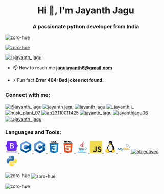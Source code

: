 <h1 align="center">Hi 👋, I'm Jayanth Jagu</h1>
<h3 align="center">A passionate python developer from India</h3>

<p align="left"> <img src="https://komarev.com/ghpvc/?username=zoro-hue&label=Profile%20views&color=0e75b6&style=flat" alt="zoro-hue" /> </p>

<p align="left"> <a href="https://github.com/ryo-ma/github-profile-trophy"><img src="https://github-profile-trophy.vercel.app/?username=zoro-hue" alt="zoro-hue" /></a> </p>

<p align="left"> <a href="https://twitter.com/@jayanth_jagu" target="blank"><img src="https://img.shields.io/twitter/follow/@jayanth_jagu?logo=twitter&style=for-the-badge" alt="@jayanth_jagu" /></a> </p>

- 📫 How to reach me **jagujayanth6@gmail.com**

- ⚡ Fun fact **Error 404: Bad jokes not found.**

<h3 align="left">Connect with me:</h3>
<p align="left">
<a href="https://twitter.com/@jayanth_jagu" target="blank"><img align="center" src="https://raw.githubusercontent.com/rahuldkjain/github-profile-readme-generator/master/src/images/icons/Social/twitter.svg" alt="@jayanth_jagu" height="30" width="40" /></a>
<a href="https://linkedin.com/in/jayanth jagu" target="blank"><img align="center" src="https://raw.githubusercontent.com/rahuldkjain/github-profile-readme-generator/master/src/images/icons/Social/linked-in-alt.svg" alt="jayanth jagu" height="30" width="40" /></a>
<a href="https://fb.com/jayanth jagu" target="blank"><img align="center" src="https://raw.githubusercontent.com/rahuldkjain/github-profile-readme-generator/master/src/images/icons/Social/facebook.svg" alt="jayanth jagu" height="30" width="40" /></a>
<a href="https://instagram.com/_jayanth.j_" target="blank"><img align="center" src="https://raw.githubusercontent.com/rahuldkjain/github-profile-readme-generator/master/src/images/icons/Social/instagram.svg" alt="_jayanth.j_" height="30" width="40" /></a>
<a href="https://www.codechef.com/users/husk_plant_07" target="blank"><img align="center" src="https://cdn.jsdelivr.net/npm/simple-icons@3.1.0/icons/codechef.svg" alt="husk_plant_07" height="30" width="40" /></a>
<a href="https://www.hackerrank.com/ap23110011425" target="blank"><img align="center" src="https://raw.githubusercontent.com/rahuldkjain/github-profile-readme-generator/master/src/images/icons/Social/hackerrank.svg" alt="ap23110011425" height="30" width="40" /></a>
<a href="https://codeforces.com/profile/jayanth_jagu" target="blank"><img align="center" src="https://raw.githubusercontent.com/rahuldkjain/github-profile-readme-generator/master/src/images/icons/Social/codeforces.svg" alt="jayanth_jagu" height="30" width="40" /></a>
<a href="https://www.leetcode.com/jayanthjagu06" target="blank"><img align="center" src="https://raw.githubusercontent.com/rahuldkjain/github-profile-readme-generator/master/src/images/icons/Social/leet-code.svg" alt="jayanthjagu06" height="30" width="40" /></a>
<a href="https://www.hackerearth.com/@jayanth_jagu" target="blank"><img align="center" src="https://raw.githubusercontent.com/rahuldkjain/github-profile-readme-generator/master/src/images/icons/Social/hackerearth.svg" alt="@jayanth_jagu" height="30" width="40" /></a>
</p>

<h3 align="left">Languages and Tools:</h3>
<p align="left"> <a href="https://getbootstrap.com" target="_blank" rel="noreferrer"> <img src="https://raw.githubusercontent.com/devicons/devicon/master/icons/bootstrap/bootstrap-plain-wordmark.svg" alt="bootstrap" width="40" height="40"/> </a> <a href="https://www.cprogramming.com/" target="_blank" rel="noreferrer"> <img src="https://raw.githubusercontent.com/devicons/devicon/master/icons/c/c-original.svg" alt="c" width="40" height="40"/> </a> <a href="https://www.w3schools.com/cpp/" target="_blank" rel="noreferrer"> <img src="https://raw.githubusercontent.com/devicons/devicon/master/icons/cplusplus/cplusplus-original.svg" alt="cplusplus" width="40" height="40"/> </a> <a href="https://www.w3schools.com/css/" target="_blank" rel="noreferrer"> <img src="https://raw.githubusercontent.com/devicons/devicon/master/icons/css3/css3-original-wordmark.svg" alt="css3" width="40" height="40"/> </a> <a href="https://www.w3.org/html/" target="_blank" rel="noreferrer"> <img src="https://raw.githubusercontent.com/devicons/devicon/master/icons/html5/html5-original-wordmark.svg" alt="html5" width="40" height="40"/> </a> <a href="https://www.java.com" target="_blank" rel="noreferrer"> <img src="https://raw.githubusercontent.com/devicons/devicon/master/icons/java/java-original.svg" alt="java" width="40" height="40"/> </a> <a href="https://developer.mozilla.org/en-US/docs/Web/JavaScript" target="_blank" rel="noreferrer"> <img src="https://raw.githubusercontent.com/devicons/devicon/master/icons/javascript/javascript-original.svg" alt="javascript" width="40" height="40"/> </a> <a href="https://www.linux.org/" target="_blank" rel="noreferrer"> <img src="https://raw.githubusercontent.com/devicons/devicon/master/icons/linux/linux-original.svg" alt="linux" width="40" height="40"/> </a> <a href="https://www.mysql.com/" target="_blank" rel="noreferrer"> <img src="https://raw.githubusercontent.com/devicons/devicon/master/icons/mysql/mysql-original-wordmark.svg" alt="mysql" width="40" height="40"/> </a> <a href="https://developer.apple.com/library/archive/documentation/Cocoa/Conceptual/ProgrammingWithObjectiveC/Introduction/Introduction.html" target="_blank" rel="noreferrer"> <img src="https://www.vectorlogo.zone/logos/apple_objectivec/apple_objectivec-icon.svg" alt="objectivec" width="40" height="40"/> </a> <a href="https://www.python.org" target="_blank" rel="noreferrer"> <img src="https://raw.githubusercontent.com/devicons/devicon/master/icons/python/python-original.svg" alt="python" width="40" height="40"/> </a> </p>

<p><img align="left" src="https://github-readme-stats.vercel.app/api/top-langs?username=zoro-hue&show_icons=true&locale=en&layout=compact" alt="zoro-hue" /></p>

<p>&nbsp;<img align="center" src="https://github-readme-stats.vercel.app/api?username=zoro-hue&show_icons=true&locale=en" alt="zoro-hue" /></p>

<p><img align="center" src="https://github-readme-streak-stats.herokuapp.com/?user=zoro-hue&" alt="zoro-hue" /></p>

